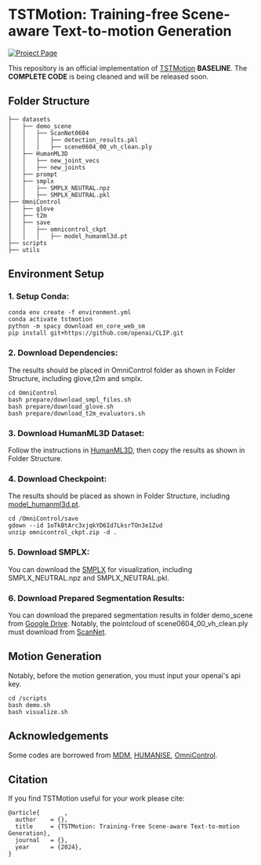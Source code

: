 # TSTMotion: Training-free Scene-aware Text-to-motion Generation

<p align="left">
<!--     <a href='https://arxiv.org/abs/2210.09729'>
      <img src='https://img.shields.io/badge/Paper-arXiv-green?style=plastic&logo=arXiv&logoColor=green' alt='Paper arXiv'>
    </a>
    <a href='https://silvester.wang/HUMANISE/paper.pdf'>
      <img src='https://img.shields.io/badge/Paper-PDF-red?style=plastic&logo=adobeacrobatreader&logoColor=red' alt='Paper PDF'>
    </a> -->
    <a href='https://TSTMotion.github.io/TSTMotion.github.io/'>
      <img src='https://img.shields.io/badge/Project-Page-blue?style=plastic&logo=Google%20chrome&logoColor=blue' alt='Project Page'>
    </a>
</p>

This repository is an official implementation of [TSTMotion](https://TSTMotion.github.io/TSTMotion.github.io/) <b>BASELINE</b>. The <b>COMPLETE CODE</b> is being cleaned and will be released soon.


## Folder Structure
```
├── datasets
│   ├── demo_scene
│   │   ├── ScanNet0604
│   │   │   ├── detection_results.pkl
│   │   │   ├── scene0604_00_vh_clean.ply
│   ├── HumanML3D
│   │   ├── new_joint_vecs
│   │   ├── new_joints
│   ├── prompt
│   ├── smplx
│   │   ├── SMPLX_NEUTRAL.npz
│   │   ├── SMPLX_NEUTRAL.pkl
├── OmniControl
│   ├── glove
│   ├── t2m
│   ├── save
│   │   ├── omnicontrol_ckpt
│   │   │   ├── model_humanml3d.pt
├── scripts
├── utils
```

## Environment Setup

### 1. Setup Conda:
```
conda env create -f environment.yml
conda activate tstmotion
python -m spacy download en_core_web_sm
pip install git+https://github.com/openai/CLIP.git
```

### 2. Download Dependencies:
The results should be placed in OmniControl folder as shown in Folder Structure, including glove,t2m and smplx.
```
cd OmniControl
bash prepare/download_smpl_files.sh
bash prepare/download_glove.sh
bash prepare/download_t2m_evaluators.sh
```

### 3. Download HumanML3D Dataset:
Follow the instructions in [HumanML3D](https://github.com/EricGuo5513/HumanML3D), then copy the results as shown in Folder Structure.

### 4. Download Checkpoint:
The results should be placed as shown in Folder Structure, including [model_humanml3d.pt](https://drive.google.com/file/d/1oTkBtArc3xjqkYD6Id7LksrTOn3e1Zud/view).
```
cd /OmniControl/save
gdown --id 1oTkBtArc3xjqkYD6Id7LksrTOn3e1Zud
unzip omnicontrol_ckpt.zip -d .
```

### 5. Download SMPLX:
You can download the [SMPLX](https://smpl-x.is.tue.mpg.de/) for visualization, including SMPLX_NEUTRAL.npz and SMPLX_NEUTRAL.pkl.

### 6. Download Prepared Segmentation Results:
You can download the prepared segmentation results in folder demo_scene from [Google Drive]().
Notably, the pointcloud of scene0604_00_vh_clean.ply must download from [ScanNet](http://www.scan-net.org/).

## Motion Generation
Notably, before the motion generation, you must input your openai's api key.
```
cd /scripts
bash demo.sh
bash visualize.sh
```

## Acknowledgements

Some codes are borrowed from [MDM](https://github.com/GuyTevet/motion-diffusion-model?tab=readme-ov-file), [HUMANISE](https://github.com/Silverster98/HUMANISE), [OmniControl](https://github.com/neu-vi/OmniControl).

## Citation
If you find TSTMotion useful for your work please cite:
```
@article{       ,
  author    = {},
  title     = {TSTMotion: Training-free Scene-aware Text-to-motion Generation},
  journal   = {},
  year      = {2024},
}
```
